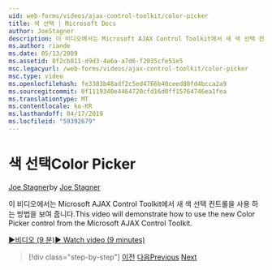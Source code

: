 ```yaml
---
uid: web-forms/videos/ajax-control-toolkit/color-picker
title: 색 선택 | Microsoft Docs
author: JoeStagner
description: 이 비디오에서는 Microsoft AJAX Control Toolkit에서 새 색 선택 컨트롤을 사용 하는 방법을 보여 줍니다.
ms.author: riande
ms.date: 05/13/2009
ms.assetid: 8f2cb811-d9d3-4a6a-a7d6-f2035cfe51e5
msc.legacyurl: /web-forms/videos/ajax-control-toolkit/color-picker
msc.type: video
ms.openlocfilehash: fe3383b48adf2c5ed4766b40ceed80fd4bcca2a9
ms.sourcegitcommit: 0f1119340e4464720cfd16d0ff15764746ea1fea
ms.translationtype: MT
ms.contentlocale: ko-KR
ms.lasthandoff: 04/17/2019
ms.locfileid: "59392679"
---
```

# <a name="color-picker"></a><span data-ttu-id="1e2ec-103">색 선택</span><span class="sxs-lookup"><span data-stu-id="1e2ec-103">Color Picker</span></span>

<span data-ttu-id="1e2ec-104">[Joe Stagner](https://github.com/JoeStagner)</span><span class="sxs-lookup"><span data-stu-id="1e2ec-104">by [Joe Stagner](https://github.com/JoeStagner)</span></span>

<span data-ttu-id="1e2ec-105">이 비디오에서는 Microsoft AJAX Control Toolkit에서 새 색 선택 컨트롤을 사용 하는 방법을 보여 줍니다.</span><span class="sxs-lookup"><span data-stu-id="1e2ec-105">This video will demonstrate how to use the new Color Picker control from the Microsoft AJAX Control Toolkit.</span></span>

[<span data-ttu-id="1e2ec-106">&#9654;비디오 (9 분)</span><span class="sxs-lookup"><span data-stu-id="1e2ec-106">&#9654; Watch video (9 minutes)</span></span>](https://channel9.msdn.com/Blogs/ASP-NET-Site-Videos/color-picker)

> [!div class="step-by-step"]
> <span data-ttu-id="1e2ec-107">[이전](control-extenders.md)
> [다음](combo-box.md)</span><span class="sxs-lookup"><span data-stu-id="1e2ec-107">[Previous](control-extenders.md)
[Next](combo-box.md)</span></span>
